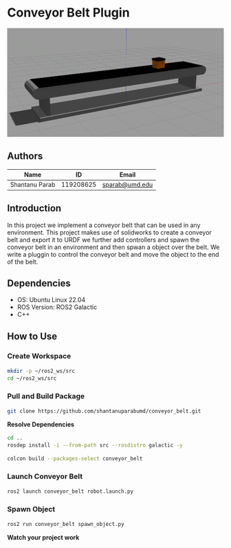 
# Conveyor Belt Plugin

<!-- ![Build Status](https://github.com/shantanuparabumd/project_legion/actions/workflows/project_legion_git_ci.yml/badge.svg) -->


![Conveyor Belt](/videos/conveyor.png)

## Authors

|Name|ID|Email|
|:---:|:---:|:---:|
|Shantanu Parab|119208625|sparab@umd.edu|



## Introduction

In this project we implement a conveyor belt that can be used in any environment. This project makes use of solidworks to create a conveyor belt and export it to URDF we further add controllers and spawn the conveyor belt in an environment and then spwan a object over the belt. We write a pluggin to control the conveyor belt and move the object to the end of the belt. 

## Dependencies

- OS: Ubuntu Linux 22.04
- ROS Version: ROS2 Galactic
- C++

## How to Use

### Create Workspace

```bash
mkdir -p ~/ros2_ws/src
cd ~/ros2_ws/src
```

### Pull and Build Package

```bash
git clone https://github.com/shantanuparabumd/conveyor_belt.git
```
**Resolve Dependencies**
```bash
cd ..
rosdep install -i --from-path src --rosdistro galactic -y
```

```bash
colcon build --packages-select conveyor_belt
```
### Launch Conveyor Belt

```bash
ros2 launch conveyor_belt robot.launch.py
```

### Spawn Object

```bash
ros2 run conveyor_belt spawn_object.py

```

**Watch your project work**